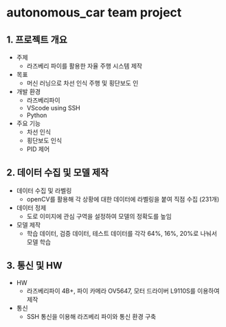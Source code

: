 # autonomous_car team project
## 1. 프로젝트 개요
- 주제
  - 라즈베리 파이를 활용한 자율 주행 시스템 제작
- 목표
  - 머신 러닝으로 차선 인식 주행 및 횡단보도 인
- 개발 환경
  - 라즈베리파이
  - VScode using SSH
  - Python
- 주요 기능
  - 차선 인식
  - 횡단보도 인식
  - PID 제어

## 2. 데이터 수집 및 모델 제작
- 데이터 수집 및 라벨링
  - openCV를 활용해 각 상황에 대한 데이터에 라벨링을 붙여 직점 수집 (231개)
- 데이터 정제
  - 도로 이미지에 관심 구역을 설정하여 모델의 정확도를 높임
- 모델 제작
  - 학습 데이터, 검증 데이터, 테스트 데이터를 각각 64%, 16%, 20%로 나눠서 모델 학습

## 3. 통신 및 HW
- HW
  - 라즈베리파이 4B+, 파이 카메라 OV5647, 모터 드라이버 L9110S를 이용하여 제작
- 통신
  - SSH 통신을 이용해 라즈베리 파이와 통신 환경 구축
